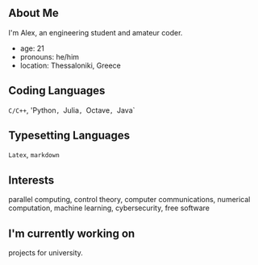 About Me
----------------------------------
I'm Alex, an engineering student and amateur coder.

* age: 21
* pronouns: he/him
* location: Thessaloniki, Greece

Coding Languages
-----------------------------------
`C/C++`, 'Python`, `Julia`, `Octave`, `Java`

Typesetting Languages
-----------------------------------
`Latex`, `markdown`

Interests
-----------------------------------
parallel computing, control theory, computer communications, 
numerical computation, machine learning, cybersecurity, free software

I'm currently working on
-----------------------------------
projects for university.
